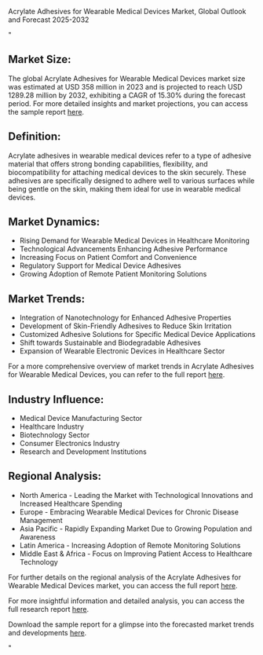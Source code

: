 Acrylate Adhesives for Wearable Medical Devices Market, Global Outlook and Forecast 2025-2032

"<h2>Market Size:</h2>
<p>The global Acrylate Adhesives for Wearable Medical Devices market size was estimated at USD 358 million in 2023 and is projected to reach USD 1289.28 million by 2032, exhibiting a CAGR of 15.30% during the forecast period. For more detailed insights and market projections, you can access the sample report <a href='https://www.statsmarketresearch.com/download-free-sample/8031127/global-acrylate-adhesives-for-wearable-medical-devices-forecast-2025-2032-343'>here</a>.</p>

<h2>Definition:</h2>
<p>Acrylate adhesives in wearable medical devices refer to a type of adhesive material that offers strong bonding capabilities, flexibility, and biocompatibility for attaching medical devices to the skin securely. These adhesives are specifically designed to adhere well to various surfaces while being gentle on the skin, making them ideal for use in wearable medical devices.</p>

<h2>Market Dynamics:</h2>
<ul>
    <li>Rising Demand for Wearable Medical Devices in Healthcare Monitoring</li>
    <li>Technological Advancements Enhancing Adhesive Performance</li>
    <li>Increasing Focus on Patient Comfort and Convenience</li>
    <li>Regulatory Support for Medical Device Adhesives</li>
    <li>Growing Adoption of Remote Patient Monitoring Solutions</li>
</ul>

<h2>Market Trends:</h2>
<ul>
    <li>Integration of Nanotechnology for Enhanced Adhesive Properties</li>
    <li>Development of Skin-Friendly Adhesives to Reduce Skin Irritation</li>
    <li>Customized Adhesive Solutions for Specific Medical Device Applications</li>
    <li>Shift towards Sustainable and Biodegradable Adhesives</li>
    <li>Expansion of Wearable Electronic Devices in Healthcare Sector</li>
</ul>
<p>For a more comprehensive overview of market trends in Acrylate Adhesives for Wearable Medical Devices, you can refer to the full report <a href='https://www.statsmarketresearch.com/global-acrylate-adhesives-for-wearable-medical-devices-forecast-2025-2032-343-8031127'>here</a>.</p>

<h2>Industry Influence:</h2>
<ul>
    <li>Medical Device Manufacturing Sector</li>
    <li>Healthcare Industry</li>
    <li>Biotechnology Sector</li>
    <li>Consumer Electronics Industry</li>
    <li>Research and Development Institutions</li>
</ul>

<h2>Regional Analysis:</h2>
<ul>
    <li>North America - Leading the Market with Technological Innovations and Increased Healthcare Spending</li>
    <li>Europe - Embracing Wearable Medical Devices for Chronic Disease Management</li>
    <li>Asia Pacific - Rapidly Expanding Market Due to Growing Population and Awareness</li>
    <li>Latin America - Increasing Adoption of Remote Monitoring Solutions</li>
    <li>Middle East & Africa - Focus on Improving Patient Access to Healthcare Technology</li>
</ul>
<p>For further details on the regional analysis of the Acrylate Adhesives for Wearable Medical Devices market, you can access the full report <a href='https://www.statsmarketresearch.com/global-acrylate-adhesives-for-wearable-medical-devices-forecast-2025-2032-343-8031127'>here</a>.</p>

<p>For more insightful information and detailed analysis, you can access the full research report <a href='https://www.statsmarketresearch.com/global-acrylate-adhesives-for-wearable-medical-devices-forecast-2025-2032-343-8031127'>here</a>.</p>
<p>Download the sample report for a glimpse into the forecasted market trends and developments <a href='https://www.statsmarketresearch.com/download-free-sample/8031127/global-acrylate-adhesives-for-wearable-medical-devices-forecast-2025-2032-343'>here</a>.</p>"
